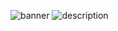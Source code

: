 ![banner](https://cdn.discordapp.com/attachments/809886702344339507/809886717628121098/68747470733a2f2f692e6779617a6f2e636f6d2f6431653237.png)
![description](https://i.gyazo.com/0926bf0ae23fb20f4449b6d5445fc4d8.png)